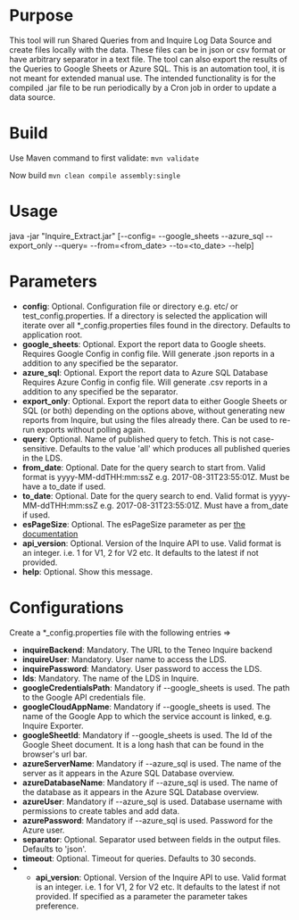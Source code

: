 # Purpose
This tool will run Shared Queries from and Inquire Log Data Source and create files locally with the data. These files can be in json or csv format or have arbitrary separator in a text file. The tool can also export the results of the Queries to Google Sheets or Azure SQL.
This is an automation tool, it is not meant for extended manual use. The intended functionality is for the compiled .jar file to be run periodically by a Cron job in order to update a data source.

# Build
Use Maven command to first validate:
`mvn validate`

Now build
`mvn clean compile assembly:single`
# Usage
java -jar "Inquire_Extract.jar" [--config=<config> --google_sheets --azure_sql --export_only --query=<query> --from=<from_date> --to=<to_date> --help]

# Parameters
- **config**: Optional.
  Configuration file or directory e.g. etc/ or test_config.properties.
  If a directory is selected the application will iterate over all *_config.properties files found in the directory.
  Defaults to application root.
- **google_sheets**: Optional.
  Export the report data to Google sheets. Requires Google Config in config file. Will generate .json reports in a addition to any specified be the separator.
- **azure_sql**: Optional.
  Export the report data to Azure SQL Database Requires Azure Config in config file. Will generate .csv reports in a addition to any specified be the separator.
- **export_only**: Optional.
  Export the report data to either Google Sheets or SQL (or both) depending on the options above, without generating new reports from Inquire, but using the files already there. Can be used to re-run exports without polling again.
- **query**: Optional.
  Name of published query to fetch. This is not case-sensitive.
  Defaults to the value 'all' which produces all published queries in the LDS.
- **from_date**: Optional.
  Date for the query search to start from. Valid format is yyyy-MM-ddTHH:mm:ssZ e.g. 2017-08-31T23:55:01Z.
  Must be have a to_date if used.
- **to_date**: Optional.
  Date for the query search to end. Valid format is yyyy-MM-ddTHH:mm:ssZ e.g. 2017-08-31T23:55:01Z.
  Must have a from_date if used.
- **esPageSize**: Optional.
  The esPageSize parameter as per [the documentation](https://developers.teneo.ai/documentation/7.4.0/swagger/teneo-inquire/swagger/index.html#/tql/submitSharedQuery)
- **api_version**: Optional.
  Version of the Inquire API to use. Valid format is an integer. i.e. 1 for V1, 2 for V2 etc. It defaults to the latest if not provided.
- **help**: Optional.
  Show this message.

# Configurations

Create a *_config.properties file with the following entries =>

- **inquireBackend**: Mandatory.
  The URL to the Teneo Inquire backend
- **inquireUser**: Mandatory.
  User name to access the LDS.
- **inquirePassword**: Mandatory.
  User password to access the LDS.
- **lds**: Mandatory.
  The name of the LDS in Inquire.
- **googleCredentialsPath**: Mandatory if --google_sheets is used.
  The path to the Google API credentials file.
- **googleCloudAppName**: Mandatory if --google_sheets is used.
  The name of the Google App to which the service account is linked, e.g. Inquire Exporter.
- **googleSheetId**: Mandatory if --google_sheets is used.
  The Id of the Google Sheet document. It is a long hash that can be found in the browser's url bar.
- **azureServerName**: Mandatory if --azure_sql is used.
  The name of the server as it appears in the Azure SQL Database overview.
- **azureDatabaseName**: Mandatory if --azure_sql is used.
  The name of the database as it appears in the Azure SQL Database overview.
- **azureUser**: Mandatory if --azure_sql is used.
  Database username with permissions to create tables and add data.
- **azurePassword**: Mandatory if --azure_sql is used.
  Password for the Azure user.
- **separator**: Optional.
  Separator used between fields in the output files. Defaults to 'json'.
- **timeout**: Optional.
  Timeout for queries. Defaults to 30 seconds.
- - **api_version**: Optional.
    Version of the Inquire API to use. Valid format is an integer. i.e. 1 for V1, 2 for V2 etc. It defaults to the latest if not provided. If specified as a parameter the parameter takes preference.
